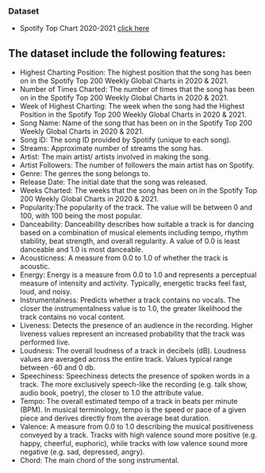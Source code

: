 ### Dataset
* Spotify Top Chart 2020-2021 [click here](https://www.kaggle.com/sashankpillai/spotify-top-200-charts-20202021)

## The dataset include the following features:

* Highest Charting Position: The highest position that the song has been on in the Spotify Top 200 Weekly Global Charts in 2020 & 2021.
* Number of Times Charted: The number of times that the song has been on in the Spotify Top 200 Weekly Global Charts in 2020 & 2021.
* Week of Highest Charting: The week when the song had the Highest Position in the Spotify Top 200 Weekly Global Charts in 2020 & 2021.
* Song Name: Name of the song that has been on in the Spotify Top 200 Weekly Global Charts in 2020 & 2021.
* Song iD: The song ID provided by Spotify (unique to each song).
* Streams: Approximate number of streams the song has.
* Artist: The main artist/ artists involved in making the song.
* Artist Followers: The number of followers the main artist has on Spotify.
* Genre: The genres the song belongs to.
* Release Date: The initial date that the song was released.
* Weeks Charted: The weeks that the song has been on in the Spotify Top 200 Weekly Global Charts in 2020 & 2021.
* Popularity:The popularity of the track. The value will be between 0 and 100, with 100 being the most popular.
* Danceability: Danceability describes how suitable a track is for dancing based on a combination of musical elements including tempo, rhythm stability, beat strength, and overall regularity. A value of 0.0 is least danceable and 1.0 is most danceable.
* Acousticness: A measure from 0.0 to 1.0 of whether the track is acoustic.
* Energy: Energy is a measure from 0.0 to 1.0 and represents a perceptual measure of intensity and activity. Typically, energetic tracks feel fast, loud, and noisy.
* Instrumentalness: Predicts whether a track contains no vocals. The closer the instrumentalness value is to 1.0, the greater likelihood the track contains no vocal content.
* Liveness: Detects the presence of an audience in the recording. Higher liveness values represent an increased probability that the track was performed live.
* Loudness: The overall loudness of a track in decibels (dB). Loudness values are averaged across the entire track. Values typical range between -60 and 0 db.
* Speechiness: Speechiness detects the presence of spoken words in a track. The more exclusively speech-like the recording (e.g. talk show, audio book, poetry), the closer to 1.0 the attribute value.
* Tempo: The overall estimated tempo of a track in beats per minute (BPM). In musical terminology, tempo is the speed or pace of a given piece and derives directly from the average beat duration.
* Valence: A measure from 0.0 to 1.0 describing the musical positiveness conveyed by a track. Tracks with high valence sound more positive (e.g. happy, cheerful, euphoric), while tracks with low valence sound more negative (e.g. sad, depressed, angry).
* Chord: The main chord of the song instrumental.
